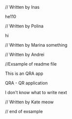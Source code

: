 // Written by Inas

he110

// Written by Polina

hi

// Written by Marina
something 

// Written by Andrei

//Exsample of readme file

This is an QRA app

QRA - QR application

I don't know what to write next

// Written by Kate
 meow

// end of exsample